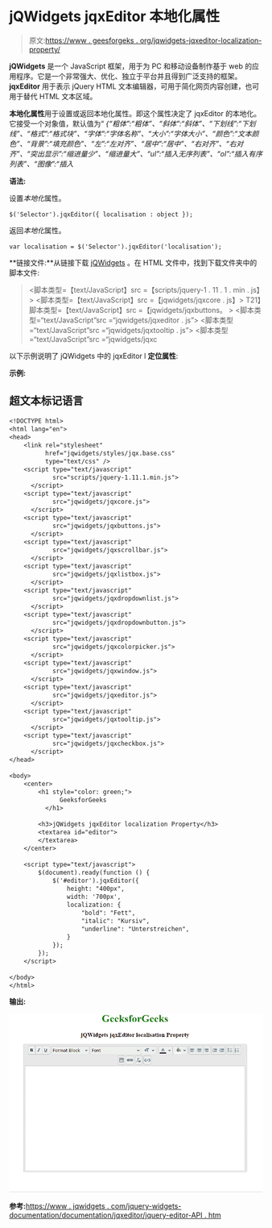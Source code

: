 # jQWidgets jqxEditor 本地化属性

> 原文:[https://www . geesforgeks . org/jqwidgets-jqxeditor-localization-property/](https://www.geeksforgeeks.org/jqwidgets-jqxeditor-localisation-property/)

**jQWidgets** 是一个 JavaScript 框架，用于为 PC 和移动设备制作基于 web 的应用程序。它是一个非常强大、优化、独立于平台并且得到广泛支持的框架。 **jqxEditor** 用于表示 jQuery HTML 文本编辑器，可用于简化网页内容创建，也可用于替代 HTML 文本区域。

**本地化属性**用于设置或返回本地化属性。即这个属性决定了 jqxEditor 的本地化。它接受一个对象值，默认值为“ *{“粗体”:“粗体”、“斜体”:“斜体”、“下划线”:“下划线”、“格式”:“格式块”、“字体”:“字体名称”、“大小”:“字体大小”、“颜色”:“文本颜色”、“背景”:“填充颜色”、“左”:“左对齐”、“居中”:“居中”、“右对齐”、“右对齐”、“突出显示”:“缩进量少”、“缩进量大”、“ul”:“插入无序列表”、“ol”:“插入有序列表”、“图像”:“插入*

**语法:**

设置*本地化*属性。

```
$('Selector').jqxEditor({ localisation : object });  
```

返回*本地化*属性。

```
var localisation = $('Selector').jqxEditor('localisation');
```

**链接文件:**从链接下载 [jQWidgets](https://www.jqwidgets.com/download/) 。在 HTML 文件中，找到下载文件夹中的脚本文件:

> <link rel="”stylesheet”" href="”jqwidgets/styles/jqx.base.css”" type="”text/css”">
> <脚本类型=【text/JavaScript】src =【scripts/jquery-1 . 11 . 1 . min . js】></脚本>
> <脚本类型=【text/JavaScript】src =【jqwidgets/jqxcore . js】></脚本>
> T21】脚本类型=【text/JavaScript】src =【jqwidgets/jqxbuttons。 >
> <脚本类型=“text/JavaScript”src =“jqwidgets/jqxeditor . js”></脚本>
> <脚本类型=“text/JavaScript”src =“jqwidgets/jqxtooltip . js”></脚本>
> <脚本类型=“text/JavaScript”src =“jqwidgets/jqxc

以下示例说明了 jQWidgets 中的 jqxEditor l **定位属性**:

**示例:**

## 超文本标记语言

```
<!DOCTYPE html>
<html lang="en">
<head>
    <link rel="stylesheet" 
          href="jqwidgets/styles/jqx.base.css"
          type="text/css" />
    <script type="text/javascript" 
            src="scripts/jquery-1.11.1.min.js">
      </script>
    <script type="text/javascript" 
            src="jqwidgets/jqxcore.js">
      </script>
    <script type="text/javascript" 
            src="jqwidgets/jqxbuttons.js">
      </script>
    <script type="text/javascript" 
            src="jqwidgets/jqxscrollbar.js">
      </script>
    <script type="text/javascript" 
            src="jqwidgets/jqxlistbox.js">
      </script>
    <script type="text/javascript" 
            src="jqwidgets/jqxdropdownlist.js">
      </script>
    <script type="text/javascript" 
            src="jqwidgets/jqxdropdownbutton.js">
      </script>
    <script type="text/javascript" 
            src="jqwidgets/jqxcolorpicker.js">
      </script>
    <script type="text/javascript" 
            src="jqwidgets/jqxwindow.js">
      </script>
    <script type="text/javascript" 
            src="jqwidgets/jqxeditor.js">
      </script>
    <script type="text/javascript" 
            src="jqwidgets/jqxtooltip.js">
      </script>
    <script type="text/javascript" 
            src="jqwidgets/jqxcheckbox.js">
      </script>
</head>

<body>
    <center>
        <h1 style="color: green;">
              GeeksforGeeks
          </h1>

        <h3>jQWidgets jqxEditor localization Property</h3>
        <textarea id="editor">
        </textarea>
    </center>

    <script type="text/javascript">
        $(document).ready(function () {
            $('#editor').jqxEditor({
                height: "400px",
                width: '700px',
                localization: {
                    "bold": "Fett",
                    "italic": "Kursiv",
                    "underline": "Unterstreichen",
                }
            });
        });
    </script>

</body>
</html>
```

**输出:**

![](img/a2cd4e8cc28e5e33d7a02d44f5203030.png)

**参考:**[https://www . jqwidgets . com/jquery-widgets-documentation/documentation/jqxeditor/jquery-editor-API . htm](https://www.jqwidgets.com/jquery-widgets-documentation/documentation/jqxeditor/jquery-editor-api.htm)